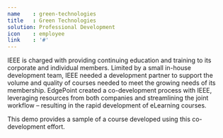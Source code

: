 ```yaml
---
name    : green-technologies
title   : Green Technologies
solution: Professional Development
icon    : employee
link    : '#'
---
```

IEEE is charged with providing continuing education and training to its corporate and individual members. Limited by a small in-house development team, IEEE needed a development partner to support the volume and quality of courses needed to meet the growing needs of its membership. EdgePoint created a co-development process with IEEE, leveraging resources from both companies and streamlining the joint workflow – resulting in the rapid development of eLearning courses.

This demo provides a sample of a course developed using this co-development effort.
